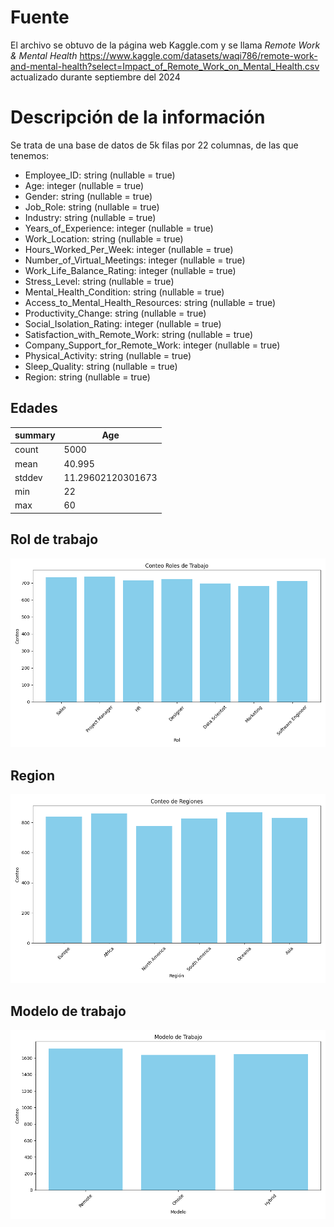 # Fuente

El archivo se obtuvo de la página web Kaggle.com y se llama _Remote Work & Mental Health_ https://www.kaggle.com/datasets/waqi786/remote-work-and-mental-health?select=Impact_of_Remote_Work_on_Mental_Health.csv actualizado durante septiembre del 2024

# Descripción de la información 

Se trata de una base de datos de 5k filas por 22 columnas, de las que tenemos:
 - Employee_ID: string (nullable = true)
 - Age: integer (nullable = true)
 - Gender: string (nullable = true)
 - Job_Role: string (nullable = true)
 - Industry: string (nullable = true)
 - Years_of_Experience: integer (nullable = true)
 - Work_Location: string (nullable = true)
 - Hours_Worked_Per_Week: integer (nullable = true)
 - Number_of_Virtual_Meetings: integer (nullable = true)
 - Work_Life_Balance_Rating: integer (nullable = true)
 - Stress_Level: string (nullable = true)
 - Mental_Health_Condition: string (nullable = true)
 - Access_to_Mental_Health_Resources: string (nullable = true)
 - Productivity_Change: string (nullable = true)
 - Social_Isolation_Rating: integer (nullable = true)
 - Satisfaction_with_Remote_Work: string (nullable = true)
 - Company_Support_for_Remote_Work: integer (nullable = true)
 - Physical_Activity: string (nullable = true)
 - Sleep_Quality: string (nullable = true)
 - Region: string (nullable = true) 

## Edades
|summary|              Age|
|-------|-----------------|
|  count|             5000|
|   mean|           40.995|
| stddev|11.29602120301673|
|    min|               22|
|    max|               60|

## Rol de trabajo

![Gráfico de Regiones](imagenes/grafico_roles.png)

## Region
![Gráfico de Regiones](imagenes/grafico_regiones.png)


## Modelo de trabajo
![Gráfico de Regiones](imagenes/grafico_modelos.png)



